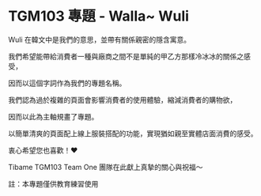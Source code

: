 # TGM103 專題 - Walla~ Wuli

Wuli 在韓文中是我們的意思，並帶有關係親密的隱含寓意。

我們希望能帶給消費者一種與廠商之間不是單純的甲乙方那樣冷冰冰的關係之感受，

因而以這個字詞作為我們的專題名稱。 


我們認為過於複雜的頁面會影響消費者的使用體驗，縮減消費者的購物欲，

因而以此為主軸規畫了專題。

以簡單清爽的頁面配上線上服裝搭配的功能，實現猶如親至實體店面消費的感受。


衷心希望您也喜歡！❤️

Tibame TGM103 Team One 團隊在此獻上真摯的關心與祝福～


註：本專題僅供教育練習使用
